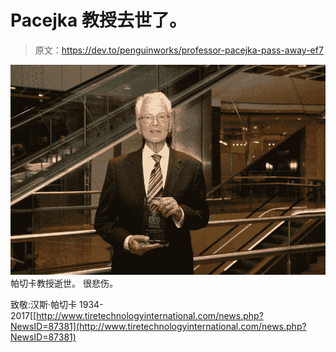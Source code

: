 # Pacejka 教授去世了。

> 原文：<https://dev.to/penguinworks/professor-pacejka-pass-away-ef7>

[![Professor Pacejka](img/6077ed954ab7973294932d7e82a4cc86.png)](https://res.cloudinary.com/practicaldev/image/fetch/s--H6DyktRe--/c_limit%2Cf_auto%2Cfl_progressive%2Cq_auto%2Cw_880/http://cms.ukintpress.com/UserFiles/web-pacejka3.jpg) 
帕切卡教授逝世。
很悲伤。

致敬:汉斯·帕切卡 1934-2017[[http://www.tiretechnologyinternational.com/news.php?NewsID=87381](http://www.tiretechnologyinternational.com/news.php?NewsID=87381)